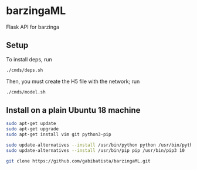 # barzingaML

Flask API for barzinga

## Setup

To install deps, run

```bash
./cmds/deps.sh
```

Then, you must create the H5 file with the network; run

```bash
./cmds/model.sh
```

## Install on a plain Ubuntu 18 machine

```bash
sudo apt-get update
sudo apt-get upgrade
sudo apt-get install vim git python3-pip

sudo update-alternatives --install /usr/bin/python python /usr/bin/python3 10
sudo update-alternatives --install /usr/bin/pip pip /usr/bin/pip3 10

git clone https://github.com/gabibatista/barzingaML.git
```
